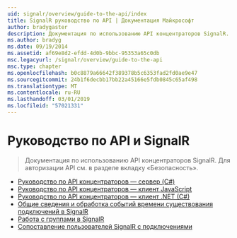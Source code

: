 ```yaml
---
uid: signalr/overview/guide-to-the-api/index
title: SignalR руководство по API | Документация Майкрософт
author: bradygaster
description: Документация по использованию API концентраторов SignalR. Для авторизации API см. в разделе вкладку «Безопасность».
ms.author: bradyg
ms.date: 09/19/2014
ms.assetid: af69e8d2-efdd-4d0b-9bbc-95353a65c0db
msc.legacyurl: /signalr/overview/guide-to-the-api
msc.type: chapter
ms.openlocfilehash: b0c8879a66642f389378b5c6353fad2fd0ae9e47
ms.sourcegitcommit: 24b1f6decbb17bb22a45166e5fdb0845c65af498
ms.translationtype: MT
ms.contentlocale: ru-RU
ms.lasthandoff: 03/01/2019
ms.locfileid: "57021331"
---
```

<a name="signalr-guide-to-the-api"></a>Руководство по API и SignalR
====================
> Документация по использованию API концентраторов SignalR. Для авторизации API см. в разделе вкладку «Безопасность».


- [Руководство по API концентраторов — сервер (C#)](hubs-api-guide-server.md)
- [Руководство по API концентраторов — клиент JavaScript](hubs-api-guide-javascript-client.md)
- [Руководство по API концентраторов — клиент .NET (C#)](hubs-api-guide-net-client.md)
- [Общие сведения и обработка событий времени существования подключений в SignalR](handling-connection-lifetime-events.md)
- [Работа с группами в SignalR](working-with-groups.md)
- [Сопоставление пользователей SignalR с подключениями](mapping-users-to-connections.md)
